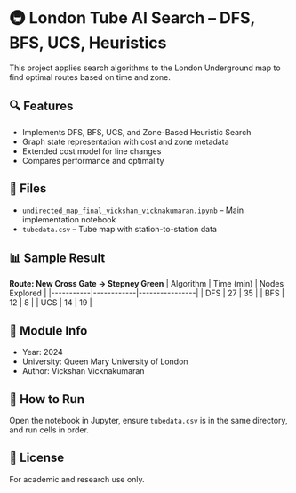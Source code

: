 # 🚇 London Tube AI Search – DFS, BFS, UCS, Heuristics

This project applies search algorithms to the London Underground map to find optimal routes based on time and zone.

## 🔍 Features

- Implements DFS, BFS, UCS, and Zone-Based Heuristic Search
- Graph state representation with cost and zone metadata
- Extended cost model for line changes
- Compares performance and optimality

## 📂 Files

- `undirected_map_final_vickshan_vicknakumaran.ipynb` – Main implementation notebook
- `tubedata.csv` – Tube map with station-to-station data

## 📊 Sample Result

**Route: New Cross Gate → Stepney Green**
| Algorithm | Time (min) | Nodes Explored |
|-----------|------------|----------------|
| DFS       | 27         | 35             |
| BFS       | 12         | 8              |
| UCS       | 14         | 19             |

## 🏫 Module Info

- Year: 2024  
- University: Queen Mary University of London  
- Author: Vickshan Vicknakumaran

## 🧠 How to Run

Open the notebook in Jupyter, ensure `tubedata.csv` is in the same directory, and run cells in order.

## 📜 License

For academic and research use only.
